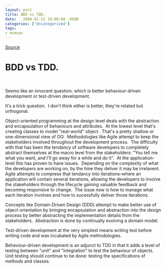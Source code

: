 ```yaml
---
layout: post
title: BDD vs TDD.
date:   2008-01-21 19:00:00 -0500
categories: ['Uncategorized']
tags:
- msmvps
---
```

[Source](http://blogs.msmvps.com/peterritchie/2008/01/22/bdd-vs-tdd/ "Permalink to BDD vs TDD.")

# BDD vs TDD.

 

Seems like an innocent question: which is better behaviour-driven development or test-driven development.

It's a trick question.  I don't think either is better, they're related but orthogonal.

Object-oriented programming at the design level deals with the abstraction and encapsulation of behaviours and attributes.  At the lowest level that's creating classes to model "real-world" object.  That's a pretty shallow or one-dimensional view of OO.  Methodologies like Agile attempt to keep the stakeholders involved throughout the development process.  The difficulty with that has been the tendancy of software developers to completely abstract themselves at the macro level from the stakeholders: "You tell me what you want, and I'll go away for a while and do it".  At the application-level this has proven to have issues.  Depending on the complexity of what the developers are working on, by the time they deliver it may be irrelavent.  Agile attempts to compress that tendancy into iterations–where an application will contain several iterations, allowing the developers to involve the stakeholders through the lifecycle gaining valuable feedback and becoming responsive to change.  The issue now is how to manage what each iteration involves and how to sucessfully deliver those iterations.

Concepts like Domain-Driven Design (DDD) attempt to make better use of object-orientation by bringing encapsulation and abstraction into the design process by better abstracting the implementation details from the stakeholders.  Abstraction is done by continually evolving a domain model.  

Test-driven development at the very simplest means writing test before writing code and was incubated by Agile methodologies.

Behaviour-driven development is an adjunct to TDD in that it adds a level of testing between "unit" and "integration" to test the behaviour of objects.  Unit testing should continue to be done: testing the specifications of methods and classes.    

